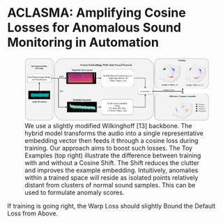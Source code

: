 # ACLASMA: Amplifying Cosine Losses for Anomalous Sound Monitoring in Automation

<figure>
  <img src="Extra/ACLASMA-Graphical-Abstract.png" alt="ACLASMA: Overview">
  <figcaption> We use a slightly modified Wilkinghoff [13] backbone. The hybrid model transforms the audio into a single
    representative embedding vector then feeds it through a cosine loss during training. Our approach aims to boost such losses. 
    The Toy Examples (top right) illustrate the difference between training with and without a Cosine Shift. The Shift reduces the clutter and improves
    the example embedding. Intuitively, anomalies within a trained space will reside as isolated points relatively distant from
    clusters of normal sound samples. This can be used to formulate anomaly scores. </figcaption>
</figure>



If training is going right, the Warp Loss should slightly Bound the Default Loss from Above.
